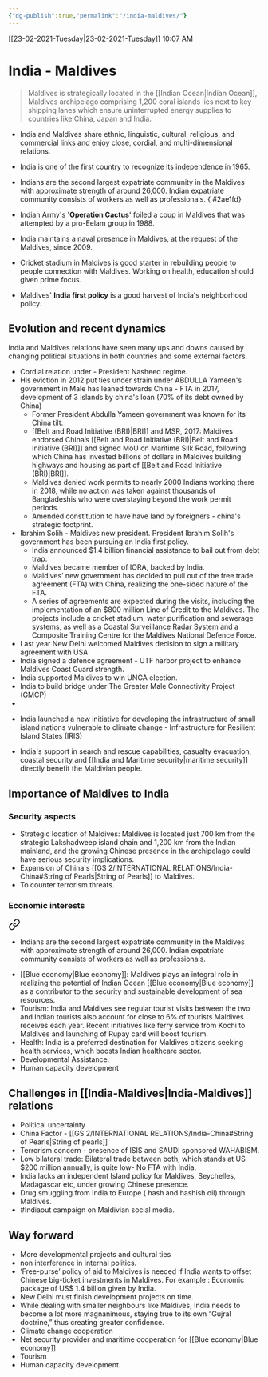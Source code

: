 ```yaml
---
{"dg-publish":true,"permalink":"/india-maldives/"}
---
```


[[23-02-2021-Tuesday\|23-02-2021-Tuesday]]  10:07 AM

# India - Maldives
>Maldives is strategically located in the [[Indian Ocean\|Indian Ocean]], Maldives archipelago comprising 1,200 coral islands lies next to key shipping lanes which ensure uninterrupted energy supplies to countries like China, Japan and India.

- India and Maldives share ethnic, linguistic, cultural, religious, and commercial links and enjoy close, cordial, and multi-dimensional relations.
- India is one of the first country to recognize its independence in 1965.
- Indians are the second largest expatriate community in the Maldives with approximate strength of around 26,000. Indian expatriate community consists of workers as well as professionals. 
{ #2ae1fd}

- Indian Army's '**Operation Cactus**' foiled a coup in Maldives that was attempted by a pro-Eelam group in 1988. 
- India maintains a naval presence in Maldives, at the request of the Maldives, since 2009.
- Cricket stadium in Maldives is good starter in rebuilding people to people connection with Maldives. Working on health, education should given prime focus. 
- Maldives' **India first policy** is a good harvest of India's neighborhood policy.

## Evolution and recent dynamics 
India and Maldives relations have seen many ups and downs caused by changing political situations in both countries and some external factors.
- Cordial relation under - President Nasheed regime.
- His eviction in 2012 put ties under strain under ABDULLA Yameen's government in Male has leaned towards China - FTA in 2017, development of 3 islands by china's loan (70% of its debt owned by China)
	- Former President Abdulla Yameen government was known for its China tilt.
	- [[Belt and Road Initiative (BRI)\|BRI]] and MSR, 2017: Maldives endorsed China’s [[Belt and Road Initiative (BRI)\|Belt and Road Initiative (BRI)]] and signed MoU on Maritime Silk Road, following which China has invested billions of dollars in Maldives building highways and housing as part of [[Belt and Road Initiative (BRI)\|BRI]].
	- Maldives denied work permits to nearly 2000 Indians working there in 2018, while no action was taken against thousands of Bangladeshis who were overstaying beyond the work permit periods.
	- Amended constitution to have have land by foreigners - china's strategic footprint.
- Ibrahim Solih - Maldives new president. President Ibrahim Solih's government has been pursuing an India first policy.
	- India announced $1.4 billion financial assistance to bail out from debt trap.
	- Maldives became member of IORA, backed by India.
	- Maldives’ new government has decided to pull out of the free trade agreement (FTA) with China, realizing the one-sided nature of the FTA.
	- A series of agreements are expected during the visits, including the implementation of an $800 million Line of Credit to the Maldives. The projects include a cricket stadium, water purification and sewerage systems, as well as a Coastal Surveillance Radar System and a Composite Training Centre for the Maldives National Defence Force.
- Last year New Delhi welcomed Maldives decision to sign a military agreement with USA.
- India signed a defence agreement - UTF harbor project to enhance Maldives Coast Guard strength.
- India supported Maldives to win UNGA election.
- India to build bridge under The Greater Male Connectivity Project (GMCP)
- 
<div class="transclusion internal-embed is-loaded"><div class="markdown-embed">



- India launched a new initiative for developing the infrastructure of small island nations vulnerable to climate change - Infrastructure for Resilient Island States (IRIS) 

</div></div>

- India's support in search and rescue capabilities, casualty evacuation, coastal security and [[India and Maritime security\|maritime security]] directly benefit the Maldivian people.
## Importance of Maldives to India 
### Security aspects
- Strategic location of Maldives: Maldives is located just 700 km from the strategic Lakshadweep island chain and 1,200 km from the Indian mainland, and the growing Chinese presence in the archipelago could have serious security implications.
- Expansion of China's [[GS 2/INTERNATIONAL RELATIONS/India-China#String of Pearls\|String of Pearls]] to Maldives.
- To counter terrorism threats.

### Economic interests

<div class="transclusion internal-embed is-loaded"><a class="markdown-embed-link" href="/india-maldives/#2ae1fd" aria-label="Open link"><svg xmlns="http://www.w3.org/2000/svg" width="24" height="24" viewBox="0 0 24 24" fill="none" stroke="currentColor" stroke-width="2" stroke-linecap="round" stroke-linejoin="round" class="svg-icon lucide-link"><path d="M10 13a5 5 0 0 0 7.54.54l3-3a5 5 0 0 0-7.07-7.07l-1.72 1.71"></path><path d="M14 11a5 5 0 0 0-7.54-.54l-3 3a5 5 0 0 0 7.07 7.07l1.71-1.71"></path></svg></a><div class="markdown-embed">



- Indians are the second largest expatriate community in the Maldives with approximate strength of around 26,000. Indian expatriate community consists of workers as well as professionals.  

</div></div>

- [[Blue economy\|Blue economy]]: Maldives plays an integral role in realizing the potential of Indian Ocean [[Blue economy\|Blue economy]] as a contributor to the security and sustainable development of sea resources.
- Tourism: India and Maldives see regular tourist visits between the two and Indian tourists also account for close to 6% of tourists Maldives receives each year. Recent initiatives like ferry service from Kochi to Maldives and launching of Rupay card will boost tourism.
- Health: India is a preferred destination for Maldives citizens seeking health services, which boosts Indian healthcare sector.
- Developmental Assistance.
- Human capacity development

## Challenges in [[India-Maldives\|India-Maldives]] relations 
- Political uncertainty
- China Factor - [[GS 2/INTERNATIONAL RELATIONS/India-China#String of Pearls\|String of pearls]]
- Terrorism concern - presence of ISIS and SAUDI sponsored WAHABISM.
- Low bilateral trade: Bilateral trade between both, which stands at US $200 million annually, is quite low- No FTA with India.
- India lacks an independent Island policy for Maldives, Seychelles, Madagascar etc, under growing Chinese presence.
- Drug smuggling from India to Europe ( hash and hashish oil) through Maldives.
- #Indiaout campaign on Maldivian social media.

## Way forward
- More developmental projects and cultural ties
- non interference in internal politics.
- ‘Free-purse’ policy of aid to Maldives is needed if India wants to offset Chinese big-ticket investments in Maldives. For example : Economic package of US$ 1.4 billion given by India.
- New Delhi must finish development projects on time.
- While dealing with smaller neighbours like Maldives, India needs to become a lot more magnanimous, staying true to its own “Gujral doctrine,” thus creating greater confidence.
- Climate change cooperation
- Net security provider and maritime cooperation for [[Blue economy\|Blue economy]]
- Tourism
- Human capacity development.




